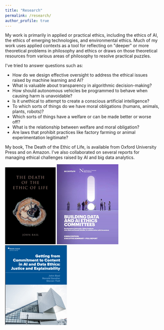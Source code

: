 ```yaml
---
title: "Research"
permalink: /research/
author_profile: true
---
```


My work is primarily in applied or practical ethics, including the ethics of AI, the ethics of emerging technologies, and environmental ethics. Much of my work uses applied contexts as a tool for reflecting on "deeper" or more theoretical problems in philosophy and ethics or draws on those theoretical resources from various areas of philosophy to resolve practical puzzles.  

I've tried to answer questions such as:
- How do we design effective oversight to address the ethical issues raised by machine learning and AI? 
- What is valuable about transparency in algorithmic decision-making? 
- How should autonomous vehicles be programmed to behave when causing harm is unavoidable? 
- Is it unethical to attempt to create a conscious artificial intelligence? 
- To which sorts of things do we have moral obligations (humans, animals, plants, robots)?  
- Which sorts of things have a welfare or can be made better or worse off?  
- What is the relationship between welfare and moral obligation?  
- Are laws that prohibit practices like factory farming or animal experimentation legitimate?

My book, The Death of the Ethic of Life, is available from Oxford University Press and on Amazon. I've also collaborated on several reports for managing ethical challenges raised by AI and big data analytics. 
 
 



[<img src='/images/deathlife.png'>](https://www.amazon.com/Death-Ethic-Life-John-Basl/dp/0190923873) [<img src='/images/committees.png'>](/files/committees.pdf) [<img src='/images/committmenttocontent.png'>](/files/operationalization.pdf)
